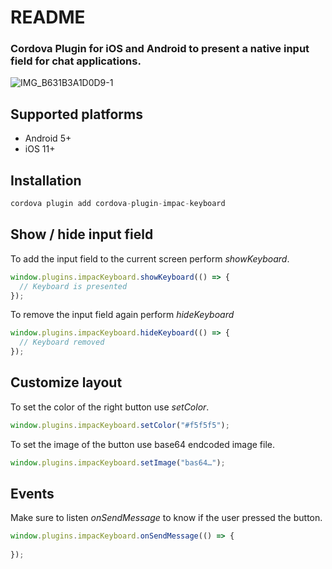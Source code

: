 # README #

### Cordova Plugin for iOS and Android to present a native input field for chat applications. ###

![IMG_B631B3A1D0D9-1](https://user-images.githubusercontent.com/51481828/84481818-fb55d680-ac96-11ea-9b69-30e2cd9ca642.jpeg)


## Supported platforms

- Android 5+
- iOS 11+


## Installation

```js
cordova plugin add cordova-plugin-impac-keyboard
```

## Show / hide input field

To add the input field to the current screen perform *showKeyboard*.

```js
window.plugins.impacKeyboard.showKeyboard(() => {
  // Keyboard is presented
});
```

To remove the input field again perform *hideKeyboard*

```js
window.plugins.impacKeyboard.hideKeyboard(() => {
  // Keyboard removed
});
```

## Customize layout

To set the color of the right button use *setColor*.

```js
window.plugins.impacKeyboard.setColor("#f5f5f5");
```

To set the image of the button use base64 endcoded image file.

```js
window.plugins.impacKeyboard.setImage("bas64…");
```

## Events

Make sure to listen *onSendMessage* to know if the user pressed the button.

```js
window.plugins.impacKeyboard.onSendMessage(() => {
  
});
```

